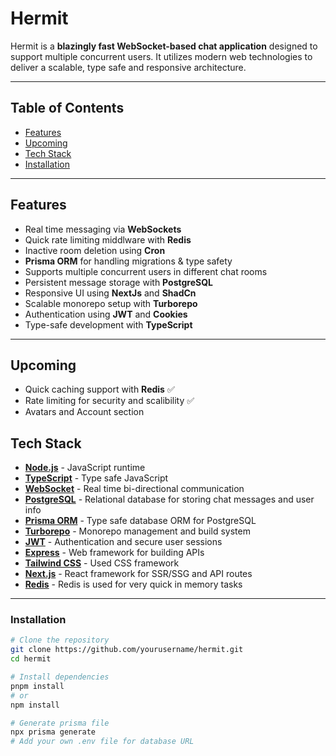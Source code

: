 # Hermit

Hermit is a **blazingly fast WebSocket-based chat application** designed to support multiple concurrent users. It utilizes modern web technologies to deliver a scalable, type safe and responsive architecture.

---

## Table of Contents

- [Features](#features)
- [Upcoming](#upcoming)
- [Tech Stack](#tech-stack)
- [Installation](#installation)

---

## Features

- Real time messaging via **WebSockets**
- Quick rate limiting middlware with **Redis**
- Inactive room deletion using **Cron**
- **Prisma ORM** for handling migrations & type safety
- Supports multiple concurrent users in different chat rooms
- Persistent message storage with **PostgreSQL**
- Responsive UI using **NextJs** and **ShadCn**
- Scalable monorepo setup with **Turborepo**
- Authentication using **JWT** and **Cookies**
- Type-safe development with **TypeScript**

---

## Upcoming

- Quick caching support with **Redis**  ✅
- Rate limiting for security and scalibility ✅
- Avatars and Account section

## Tech Stack

- **[Node.js](https://nodejs.org/)** - JavaScript runtime
- **[TypeScript](https://www.typescriptlang.org/)** - Type safe JavaScript
- **[WebSocket](https://developer.mozilla.org/en-US/docs/Web/API/WebSockets_API)** - Real time bi-directional communication
- **[PostgreSQL](https://www.postgresql.org/)** - Relational database for storing chat messages and user info
- **[Prisma ORM](https://www.prisma.io/)** - Type safe database ORM for PostgreSQL
- **[Turborepo](https://turbo.build/repo)** - Monorepo management and build system
- **[JWT](https://jwt.io/)** - Authentication and secure user sessions
- **[Express](https://expressjs.com/)** - Web framework for building APIs
- **[Tailwind CSS](https://tailwindcss.com/)** - Used CSS framework
- **[Next.js](https://nextjs.org/)** - React framework for SSR/SSG and API routes
- **[Redis](https://redis.io/docs/latest/)** - Redis is used for very quick in memory tasks

---

### Installation

```bash
# Clone the repository
git clone https://github.com/yourusername/hermit.git
cd hermit

# Install dependencies
pnpm install
# or
npm install

# Generate prisma file 
npx prisma generate
# Add your own .env file for database URL
```
